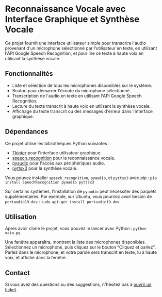 # Reconnaissance Vocale avec Interface Graphique et Synthèse Vocale

Ce projet fournit une interface utilisateur simple pour transcrire l'audio provenant d'un microphone sélectionné par l'utilisateur en texte, en utilisant l'API Google Speech Recognition, et pour lire ce texte à haute voix en utilisant la synthèse vocale.

## Fonctionnalités

* Liste et sélection de tous les microphones disponibles sur le système.
* Bouton pour démarrer l'écoute du microphone sélectionné.
* Transcription de l'audio en texte en utilisant l'API Google Speech Recognition.
* Lecture du texte transcrit à haute voix en utilisant la synthèse vocale.
* Affichage du texte transcrit ou des messages d'erreur dans l'interface graphique.

## Dépendances

Ce projet utilise les bibliothèques Python suivantes :

* [Tkinter](https://docs.python.org/fr/3/library/tkinter.html) pour l'interface utilisateur graphique.
* [speech_recognition](https://pypi.org/project/SpeechRecognition/) pour la reconnaissance vocale.
* [pyaudio](https://pypi.org/project/PyAudio/) pour l'accès aux périphériques audio.
* [pyttsx3](https://pypi.org/project/pyttsx3/) pour la synthèse vocale.

Vous pouvez installer `speech_recognition`, `pyaudio`, et `pyttsx3` avec pip :
`pip install SpeechRecognition pyaudio pyttsx3`

Sur certains systèmes, l'installation de `pyaudio` peut nécessiter des paquets supplémentaires. Par exemple, sur Ubuntu, vous pourriez avoir besoin de `portaudio19-dev` :
`sudo apt-get install portaudio19-dev`


## Utilisation

Après avoir cloné le projet, vous pouvez le lancer avec Python :
`python main.py`

Une fenêtre apparaîtra, montrant la liste des microphones disponibles. Sélectionnez un microphone, puis cliquez sur le bouton "Cliquez et parlez". Parlez dans le microphone, et votre parole sera transcrit en texte, lu à haute voix, et affiché dans la fenêtre.

## Contact

Si vous avez des questions ou des suggestions, n'hésitez pas à [ouvrir un ticket](https://github.com/Blamfast/Voice-Recognizer-and-Synthesizer/issues).



